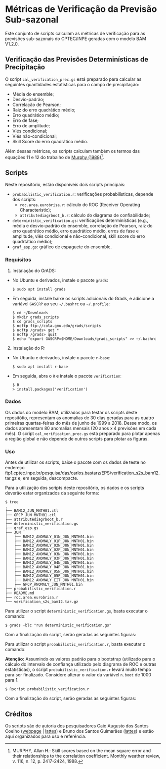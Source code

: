 # Métricas de Verificação da Previsão Sub-sazonal

Este conjunto de scripts calculam as métricas de verificação para as previsões sub-sazonais do CPTEC/INPE geradas com o modelo BAM V1.2.0. 

## Verificação das Previsões Determinísticas de Precipitação

O script `cal_verification_prec.gs` está preparado para calcular as seguintes quantidades estatísticas para o campo de precipitação:

* Média do ensemble;
* Desvio-padrão;
* Correlação de Pearson;
* Raiz do erro quadrático médio;
* Erro quadrático médio;
* Erro de fase;
* Erro de amplitude;
* Viés condicional;
* Viés não-condicional;
* Skill Score do erro quadrático médio.

Além dessas métricas, os scripts calculam também os termos das equações 11 e 12 do trabalho de [Murphy (1988)](https://journals.ametsoc.org/view/journals/mwre/116/12/1520-0493_1988_116_2417_ssbotm_2_0_co_2.xml)[^1].

## Scripts

Neste repositório, estão disponíveis dois scripts principais:

* `probabilistic_verification.r`: verificações probabilísticas, depende dos scripts:
  - `roc.area.eurobrisa.r`: cálculo do ROC (Receiver Operating Characteristic);
  - `attributediagrboot_b.r`: cálculo do diagrama de confiabilidade;
* `deterministic_verification.gs`: verificações determinísticas (e.g., média e desvio-padrão do ensemble, correlação de Pearson, raiz do erro quadrático médio, erro quadrático médio, erros de fase e amplitude, viés condicional e não-condicional, skill score do erro quadrtático médio);
* `graf_esp.gs`: gráfico de espaguete do ensemble.

### Requisitos

1. Instalação do GrADS:
  - No Ubuntu e derivados, instale o pacote `grads`:
    ```
    $ sudo apt install grads
    ```
  - Em seguida, instale baixe os scripts adicionais do Grads, e adicione a variável `GASCRP` ao seu `~/.bashrc` ou `~/.profile`:
    ```
    $ cd ~/Downloads
    $ mkdir grads_scripts
    $ cd grads_scripts
    $ ncftp ftp://cola.gmu.edu/grads/scripts
    $ ncftp /grads> get *
    $ ncftp /grads> quit
    $ echo "export GASCRP=$HOME/Downloads/grads_scripts" >> ~/.bashrc
2. Instalação do R:
  - No Ubuntu e derivados, instale o pacote `r-base`:
    ```
    $ sudo apt install r-base
    ```
  - Em seguida, abra o `R` e instale o pacote `verification`:
    ```
    $ R
    > install.packages('verification')
    ```

### Dados

Os dados do modelo BAM, utilizados para testar os scripts deste repositótio, representam as anomalias de 30 dias geradas para as quatro primeiras quartas-feiras do mês de junho de 1999 a 2018. Desse modo, os dados apresentam 80 anomalias mensais (20 anos x 4 previsões em cada mês). O script `cal_verification_prec.gs` está preparado para plotar apenas a região global e não depende de outros scripts para plotar as figuras.

### Uso

Antes de utilizar os scripts, baixe o pacote com os dados de teste no endereço ftp1.cptec.inpe.br/pesquisa/das/carlos.bastarz/EPS/verification_s2s_bam12.tar.gz e, em seguida, descompacte. 

Para a utilização dos scripts deste repositório, os dados e os scripts deverão estar organizados da seguinte forma:

```
$ tree
.
├── BAM12_JUN_MNTH01.ctl
├── GPCP_JUN_MNTH01.ctl
├── attributediagrboot_b.r
├── deterministic_verification.gs
├── graf_esp.gs
├── JUN
│   ├── BAM12_ANOMALY_01N_JUN_MNTH01.bin
│   ├── BAM12_ANOMALY_01P_JUN_MNTH01.bin
│   ├── BAM12_ANOMALY_02N_JUN_MNTH01.bin
│   ├── BAM12_ANOMALY_02P_JUN_MNTH01.bin
│   ├── BAM12_ANOMALY_03N_JUN_MNTH01.bin
│   ├── BAM12_ANOMALY_03P_JUN_MNTH01.bin
│   ├── BAM12_ANOMALY_04N_JUN_MNTH01.bin
│   ├── BAM12_ANOMALY_04P_JUN_MNTH01.bin
│   ├── BAM12_ANOMALY_05N_JUN_MNTH01.bin
│   ├── BAM12_ANOMALY_05P_JUN_MNTH01.bin
│   ├── BAM12_ANOMALY_EIT_JUN_MNTH01.bin
│   ├── GPCP_ANOMALY_JUN_MNTH01.bin
├── probabilistic_verification.r
├── README.md
├── roc.area.eurobrisa.r
└── verification_s2s_bam12.tar.gz
```

Para utilizar o script `deterministic_verification.gs`, basta executar o comando:

```
$ grads -blc "run deterministic_verification.gs"
```

Com a finalização do script, serão geradas as seguintes figuras:

Para utilizar o script `probabilistic_verification.r`, basta executar o comando:

**Atenção:** Assumindo os valores padrão para o bootstrap (utilizado para o cálculo do intervalo de confiança utilizado pelo diagrama de ROC e outras estatísticas), o script `probabilistic_verification.r` levará muito tempo para ser finalizado. Considere alterar o valor da variável `n.boot` de 1000 para 1.

```
$ Rscript probabilistic_verification.r
```

Com a finalização do script, serão geradas as seguintes figuras:


## Créditos

Os scripts são de autoria dos pesquisadores Caio Augusto dos Santos Coelho ([webpage](https://www.cptec.inpe.br/pesquisadores/caio.coelho/) | [lattes](http://lattes.cnpq.br/4978912302419377)) e Bruno dos Santos Guimarães ([lattes](http://lattes.cnpq.br/0307886068495121)) e estão aqui organizados para uso e referência. 

[^1]: MURPHY, Allan H.: Skill scores based on the mean square error and their relationships to the correlation coefficient. Monthly weather review, v. 116, n. 12, p. 2417-2424, 1988.

